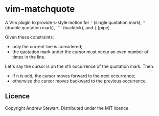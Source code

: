 # vim-matchquote

A Vim plugin to provide `%`-style motion for `'` (single quotation mark), `"` (double quotation mark), ```` (backtick), and `|` (pipe).

Given these constraints:

- only the current line is considered;
- the quotation mark under the cursor must occur an even number of times in the line.

Let's say the cursor is on the nth occurrence of the quotation mark.  Then:

- if n is odd, the cursor moves forward to the next occurrence;
- otherwise the cursor moves backward to the previous occurrence.


## Licence

Copyright Andrew Stewart.  Distributed under the MIT licence.
